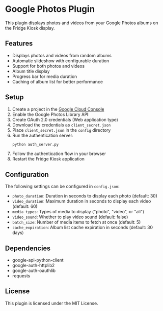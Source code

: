 # Google Photos Plugin

This plugin displays photos and videos from your Google Photos albums on the Fridge Kiosk display.

## Features

- Displays photos and videos from random albums
- Automatic slideshow with configurable duration
- Support for both photos and videos
- Album title display
- Progress bar for media duration
- Caching of album list for better performance

## Setup

1. Create a project in the [Google Cloud Console](https://console.cloud.google.com/)
2. Enable the Google Photos Library API
3. Create OAuth 2.0 credentials (Web application type)
4. Download the credentials as `client_secret.json`
5. Place `client_secret.json` in the `config` directory
6. Run the authentication server:
   ```bash
   python auth_server.py
   ```
7. Follow the authentication flow in your browser
8. Restart the Fridge Kiosk application

## Configuration

The following settings can be configured in `config.json`:

- `photo_duration`: Duration in seconds to display each photo (default: 30)
- `video_duration`: Maximum duration in seconds to display each video (default: 60)
- `media_types`: Types of media to display ("photo", "video", or "all")
- `video_sound`: Whether to play video sound (default: false)
- `batch_size`: Number of media items to fetch at once (default: 5)
- `cache_expiration`: Album list cache expiration in seconds (default: 30 days)

## Dependencies

- google-api-python-client
- google-auth-httplib2
- google-auth-oauthlib
- requests

## License

This plugin is licensed under the MIT License. 